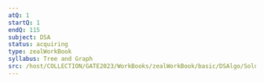 ```yaml
---
atQ: 1
startQ: 1
endQ: 115
subject: DSA
status: acquiring
type: zealWorkBook
syllabus: Tree and Graph
src: /host/COLLECTION/GATE2023/WorkBooks/zealWorkBook/basic/DSAlgo/Solutions Topic wise/Data Structure II (Tree & Graphs) Basic Solution.pdf
---
```

